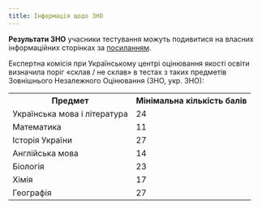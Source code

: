 ```yaml
---
title: Інформація щодо ЗНО
---
```


**Результати ЗНО** учасники тестування можуть подивитися на власних інформаційних сторінках за [посиланням](https://zno.testportal.com.ua/info/login).

Експертна комісія при Українському центрі оцінювання якості освіти визначила поріг «склав / не склав» в тестах з таких предметів Зовнішнього Незалежного Оцінювання (ЗНО, укр. ЗНО):

<table class="style1">
    <tr>
        <th>Предмет</th>
        <th>Мінімальна кількість балів</th>
    </tr>
    <tr>
        <td>Українська мова і література</td>
        <td>24</td>
    </tr>
    <tr>
        <td>Математика</td>
        <td>11</td>
    </tr>
    <tr>
        <td>Історія України</td>
        <td>27</td>
    </tr>
    <tr>
        <td>Англійська мова</td>
        <td>14</td>
    </tr>
    <tr>
        <td>Біологія</td>
        <td>23</td>
    </tr>
    <tr>
        <td>Хімія</td>
        <td>17</td>
    </tr>
    <tr>
        <td>Географія</td>
        <td>27</td>
    </tr>
</table>
